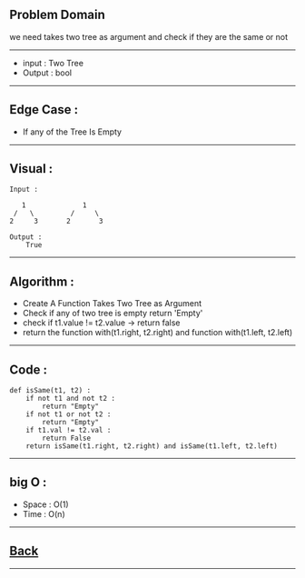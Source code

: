 ## Problem Domain
we need takes two tree as argument and check if they are the same or not 

---
- input : Two Tree
- Output : bool

---
## Edge Case :
- If any of the Tree Is Empty

---
## Visual :
```
Input :

   1              1
 /   \         /     \
2     3       2       3

```

```
Output :
    True
```

---
## Algorithm : 
- Create A Function Takes Two Tree as Argument
- Check if any of two tree is empty return 'Empty'
- check if t1.value != t2.value -> return false
- return the function with(t1.right, t2.right) and function with(t1.left, t2.left)

---
## Code :
```
def isSame(t1, t2) :
    if not t1 and not t2 :
        return "Empty"
    if not t1 or not t2 :
        return "Empty"
    if t1.val != t2.val :
        return False
    return isSame(t1.right, t2.right) and isSame(t1.left, t2.left)
```

---
## big O : 
- Space : O(1)
- Time : O(n)

---
## [Back](./README.md)

---